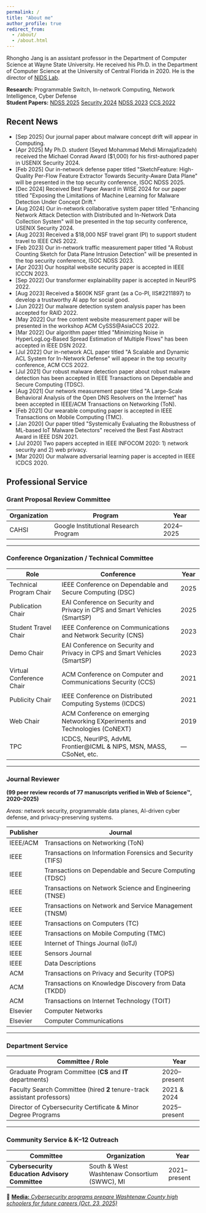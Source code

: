 ```yaml
---
permalink: /
title: "About me"
author_profile: true
redirect_from: 
  - /about/
  - /about.html
---
```


Rhongho Jang is an assistant professor in the Department of Computer Science at Wayne State University. He received his Ph.D. in the Department of Computer Science at the University of Central Florida in 2020. 
He is the director of [NIDS Lab](/team/). 

<b>Research:</b> Programmable Switch, In-network Computing, Network Intelligence, Cyber Defense
<br>
<b>Student Papers:</b>  [NDSS 2025](https://www.ndss-symposium.org/ndss-paper/sketchfeature-high-quality-per-flow-feature-extractor-towards-security-aware-data-plane/) [Security 2024](https://www.usenix.org/conference/usenixsecurity24/presentation/mirnajafizadeh) [NDSS 2023](https://www.ndss-symposium.org/ndss-paper/a-robust-counting-sketch-for-data-plane-intrusion-detection/) [CCS 2022](https://dl.acm.org/doi/10.1145/3548606.3560606)


Recent News
---
* [Sep 2025] Our journal paper about malware concept drift will appear in Computing. 
* [Apr 2025] My Ph.D. student (Seyed Mohammad Mehdi Mirnajafizadeh) received the Michael Conrad Award ($1,000) for his first-authored paper in USENIX Security 2024. 
* [Feb 2025] Our in-network defense paper titled "SketchFeature: High-Quality Per-Flow Feature Extractor Towards Security-Aware Data Plane" will be presented in the top security conference, ISOC NDSS 2025.
* [Dec 2024] Received Best Paper Award in WISE 2024 for our paper titled "Exposing the Limitations of Machine Learning for Malware Detection Under Concept Drift."
* [Aug 2024] Our in-network collaborative system paper titled "Enhancing Network Attack Detection with Distributed and In-Network Data Collection System" will be presented in the top security conference, USENIX Security 2024.
* [Aug 2023] Received a $18,000 NSF travel grant (PI) to support student travel to IEEE CNS 2022.
* [Feb 2023] Our in-network traffic measurement paper titled "A Robust Counting Sketch for Data Plane Intrusion Detection" will be presented in the top security conference, ISOC NDSS 2023.
* [Apr 2023] Our hospital website security paper is accepted in IEEE ICCCN 2023.  
* [Sep 2022] Our transformer explainability paper is accepted in NeurIPS 2022.
* [Aug 2023] Received a $600K NSF grant (as a Co-PI, IIS#2211897) to develop a trustworthy AI app for social good.
* [Jun 2022] Our malware detection system analysis paper has been accepted for RAID 2022.
* [May 2022] Our free content website measurement paper will be presented in the workshop ACM CySSS@AsiaCCS 2022. 
* [Mar 2022] Our algorithm paper titled "Minimizing Noise in HyperLogLog-Based Spread Estimation of Multiple Flows" has been accepted in IEEE DSN 2022.
* [Jul 2022] Our in-network ACL paper titled "A Scalable and Dynamic ACL System for In-Network Defense" will appear in the top security conference, ACM CCS 2022.
* [Jul 2021] Our robust malware detection paper about robust malware detection has been accepted in IEEE Transactions on Dependable and Secure Computing (TDSC).
* [Aug 2021] Our network measurement paper titled "A Large-Scale Behavioral Analysis of the Open DNS Resolvers on the Internet" has been accepted in IEEE/ACM Transactions on Networking (ToN).
* [Feb 2021] Our wearable computing paper is accepted in IEEE Transactions on Mobile Computing (TMC).
* [Jan 2020] Our paper titled "Systemically Evaluating the Robustness of ML-based IoT Malware Detectors" received the Best Fast Abstract Award in IEEE DSN 2021.
* [Jul 2020] Two papers accepted in IEEE INFOCOM 2020: 1) network security and 2) web privacy.
* [Mar 2020] Our malware adversarial learning paper is accepted in IEEE ICDCS 2020.


Professional Service
---

### Grant Proposal Review Committee
| Organization | Program | Year |
|---------------|-----------------------------------------------|--------|
| CAHSI | Google Institutional Research Program | 2024–2025 |

---

### Conference Organization / Technical Committee
| Role | Conference | Year |
|------|-------------|------|
| Technical Program Chair | IEEE Conference on Dependable and Secure Computing (DSC) | 2025 |
| Publication Chair | EAI Conference on Security and Privacy in CPS and Smart Vehicles (SmartSP) | 2025 |
| Student Travel Chair | IEEE Conference on Communications and Network Security (CNS) | 2023 |
| Demo Chair | EAI Conference on Security and Privacy in CPS and Smart Vehicles (SmartSP) | 2023 |
| Virtual Conference Chair | ACM Conference on Computer and Communications Security (CCS) | 2021 |
| Publicity Chair | IEEE Conference on Distributed Computing Systems (ICDCS) | 2021 |
| Web Chair | ACM Conference on emerging Networking EXperiments and Technologies (CoNEXT) | 2019 |
| TPC | ICDCS, NeurIPS, AdvML Frontier@ICML & NIPS, MSN, MASS, CSoNet, etc. | — |

---

### Journal Reviewer  
**(99 peer review records of 77 manuscripts verified in Web of Science™, 2020–2025)**  

*Areas:* network security, programmable data planes, AI-driven cyber defense, and privacy-preserving systems.

| Publisher | Journal |
|------------|----------|
| IEEE/ACM | Transactions on Networking (ToN) |
| IEEE | Transactions on Information Forensics and Security (TIFS) |
| IEEE | Transactions on Dependable and Secure Computing (TDSC) |
| IEEE | Transactions on Network Science and Engineering (TNSE) |
| IEEE | Transactions on Network and Service Management (TNSM) |
| IEEE | Transactions on Computers (TC) |
| IEEE | Transactions on Mobile Computing (TMC) |
| IEEE | Internet of Things Journal (IoTJ) |
| IEEE | Sensors Journal |
| IEEE | Data Descriptions |
| ACM | Transactions on Privacy and Security (TOPS) |
| ACM | Transactions on Knowledge Discovery from Data (TKDD) |
| ACM | Transactions on Internet Technology (TOIT) |
| Elsevier | Computer Networks |
| Elsevier | Computer Communications |

---

### Department Service
| Committee / Role | Year |
|------------------|------|
| Graduate Program Committee (**CS** and **IT** departments) | 2020–present |
| Faculty Search Committee (hired **2** tenure-track assistant professors) | 2021 & 2024 |
| Director of Cybersecurity Certificate & Minor Degree Programs | 2025–present |

---

### Community Service & K–12 Outreach
| Committee | Organization | Year |
|------------|---------------|------|
| **Cybersecurity Education Advisory Committee** | South & West Washtenaw Consortium (SWWC), MI | 2021–present |

🔗 [**Media:** *Cybersecurity programs prepare Washtenaw County high schoolers for future careers (Oct. 23, 2025)*](https://concentratemedia.com/cybersecurity-programs-prepare-washtenaw-county-high-schoolers-for-future-careers/)

